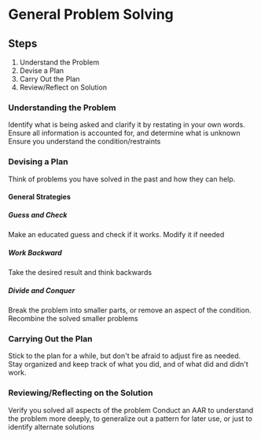 # General Problem Solving

## Steps
1. Understand the Problem
2. Devise a Plan
3. Carry Out the Plan
4. Review/Reflect on Solution

### Understanding the Problem
Identify what is being asked and clarify it by restating in your own words. 
Ensure all information is accounted for, and determine what is unknown
Ensure you understand the condition/restraints

### Devising a Plan
Think of problems you have solved in the past and how they can help. 

#### General Strategies
##### Guess and Check
Make an educated guess and check if it works. Modify it if needed

##### Work Backward
Take the desired result and think backwards

##### Divide and Conquer
Break the problem into smaller parts, or remove an aspect of the condition. Recombine the solved smaller problems

### Carrying Out the Plan
Stick to the plan for a while, but don't be afraid to adjust fire as needed.
Stay organized and keep track of what you did, and of what did and didn't work.

### Reviewing/Reflecting on the Solution
Verify you solved all aspects of the problem
Conduct an AAR to understand the problem more deeply, to generalize out a pattern for later use, or just to identify alternate solutions

